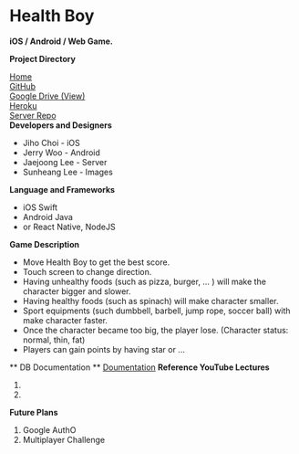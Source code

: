 # Health Boy

**iOS / Android / Web Game.**

**Project Directory**

[Home]()
<br>
[GitHub](https://github.com/JihoChoi/health-boy-game)
<br>
[Google Drive (View)](https://drive.google.com/drive/folders/0B4Xhj87QfEplTFV4dl8wRUEzbGs)
<br>
[Heroku]()
<br>
[Server Repo](https://github.com/JaeLee18/HealthBoy)
<br>
**Developers and Designers**

- Jiho Choi - iOS
- Jerry Woo - Android
- Jaejoong Lee - Server
- Sunheang Lee - Images


**Language and Frameworks**

- iOS Swift
- Android Java
- or React Native, NodeJS


**Game Description**

- Move Health Boy to get the best score.
- Touch screen to change direction.
- Having unhealthy foods (such as pizza, burger, … ) will make the character bigger and slower.
- Having healthy foods (such as spinach) will make character smaller.
- Sport equipments (such dumbbell, barbell, jump rope, soccer ball) with make character faster.
- Once the character became too big, the player lose. (Character status: normal, thin, fat)
- Players can gain points by having star or ...

** DB Documentation **
 [Doumentation](https://github.com/JaeLee18/HealthBoy#healthboy)
**Reference YouTube Lectures**

1.
2.


**Future Plans**

1. Google AuthO
2. Multiplayer Challenge
